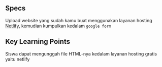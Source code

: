 ## Specs
Upload website yang sudah kamu buat menggunakan layanan hosting [Netlify](https://netlify.com), kemudian kumpulkan kedalam `google form`

## Key Learning Points
Siswa dapat mengunggah file HTML-nya kedalam layanan hosting gratis yaitu netlify